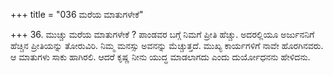+++
title = "036 ಮರೆಯ ಮಾತುಗಳೇಕೆ"

+++
36. ಮುಚ್ಚು ಮರೆಯ ಮಾತುಗಳೇಕೆ ? ಪಾಂಡವರ ಬಗ್ಗೆ ನಿಮಗೆ ಪ್ರೀತಿ ಹೆಚ್ಚು. ಅದರಲ್ಲಿಯೂ  ಅರ್ಜುನನಿಗೆ ಹೆಚ್ಚಿನ ಪ್ರೀತಿಯನ್ನು ತೋರುವಿರಿ. ನಿಮ್ಮ ಮನಸ್ಸು ಅವನನ್ನು ಮೆಚ್ಚುತ್ತದೆ. ಮುಖ್ಯ ಕಾರ್ಯಗಳಿಗೆ ನಾವೇ ಹೊರಗಿನವರು. ಆ ಮಾತುಗಳು ಸಾಕು ಹಾಗಿರಲಿ. ಆದರೆ ಕೃಷ್ಣ ನೀನು ಯುದ್ಧ ಮಾಡಲಾಗದು ಎಂದು ದುರ್ಯೋಧನನು ಹೇಳಿದನು.